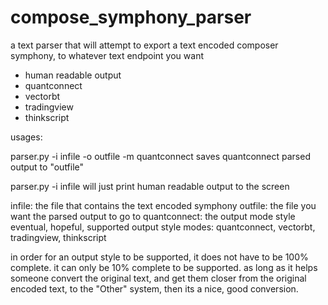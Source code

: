 # compose_symphony_parser
a text parser that will attempt to export a text encoded composer symphony, to whatever text endpoint you want



- human readable output
- quantconnect
- vectorbt
- tradingview
- thinkscript

usages:

parser.py -i infile -o outfile -m quantconnect
	saves quantconnect parsed output to "outfile"
	
parser.py -i infile 
	will just print human readable output to the screen

infile: the file that contains the text encoded symphony 
outfile: the file you want the parsed output to go to
quantconnect: the output mode style
	eventual, hopeful, supported output style modes: quantconnect, vectorbt, tradingview, thinkscript

in order for an output style to be supported, it does not have to be 100% complete.  it can only be 10% complete to be supported.  as long as it helps someone convert the original text, and get them closer from the original encoded text, to the "Other" system, then its a nice, good conversion.